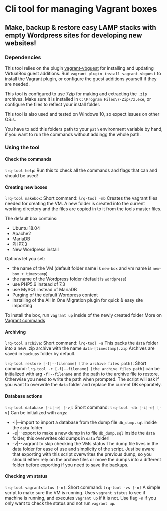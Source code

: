 # Cli tool for managing Vagrant boxes
## Make, backup & restore easy LAMP stacks with empty Wordpress sites for developing new websites!

### Dependencies
This tool relies on the plugin [vagrant-vbguest](https://github.com/dotless-de/vagrant-vbguest) for installing and updating VirtualBox guest additions.
Run `vagrant plugin install vagrant-vbguest` to install the Vagrant plugin, or configure the guest additions yourself if they are needed.

This tool is configured to use 7zip for making and extracting the `.zip` archives. Make sure it is installed in `C:\Program Files\7-Zip\7z.exe`, or configure the files to reflect your install folder.

This tool is also used and tested on Windows 10, so expect issues on other OS:s.

You have to add this folders path to your `path` environment variable by hand, if you want to run the commands without addingg the whole path.

### Using the tool

#### Check the commands
`lrq-tool help`:
Run this to check all the commands and flags that can and should be used!

#### Creating new boxes
`lrq-tool makebox`:
Short command: `lrq-tool -mb`
Creates the vagrant files needed for creating the VM.
A new folder is created into the current working directory and the files are copied in to it from the tools master files.

The default box contains:
* Ubuntu 18.04
* Apache2
* MariaDB
* PHP7.3
* New Wordpress install

Options let you set:
* the name of the VM (default folder name is `new-box` and vm name is `new-box + timestamp`)
* the name of the Wordpress folder (default is `wordpress`)
* use PHP5.6 instead of 7.3
* use MySQL instead of MariaDB
* Purging of the default Wordpress content
* Installing of the All In One Migration plugin for quick & easy site importing

To install the box, run `vagrant up` inside of the newly created folder
More on [Vagrant commands](https://www.vagrantup.com/docs)

#### Archiving
`lrq-tool archive`:
Short command: `lrq-tool -a`
This packs the `data` folder into a new .zip archive with the name `data-[timestamp].zip`
Archives are saved in `backups` folder by default.

`lrq-tool restore [-f|--filename] [the archive files path]`:
Short command: `lrq-tool -r [-f|--filename] [the archive files path]`
can be initialized with arg `-f|--filename` and the path to the archive file to restore. Otherwise you need to write the path when prompted.
The script will ask if you want to overwrite the `data` folder and replace the current DB separately.

#### Database actions
`lrq-tool database [-i|-e] [-v]`:
Short command: `lrq-tool -db [-i|-e] [-v]`
Can be initialized with args:
  * -i|--import to import a database from the dump file `db_dump.sql` inside the `data` folder
  * -e|--export to make a new dump in to file `db_dump.sql` inside the `data` folder, this overwrites old dumps in `data` folder!
  * -v|--vagrant to skip checking the VMs status
The dump file lives in the data folder for ease of use and simplicity of the script. Just be aware that exporting with this script overwrites the previous dump, so you should either rely on the archive files or move the dumps into a different folder before exporting if you need to save the backups.

#### Checking vm status
`lrq-tool vagrantstatus [-n]`:
Short command: `lrq-tool -vs [-n]`
A simple script to make sure the VM is running. Uses `vagrant status` to see if machine is running, and executes `vagrant up` if it is not. Use flag `-n` if you only want to check the status and not run `vagrant up`.